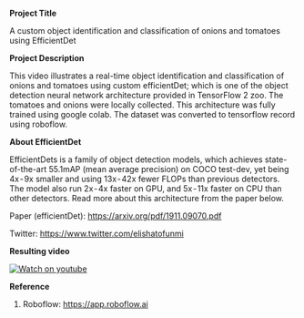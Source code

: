 **Project Title**

A custom object identification and classification of onions and tomatoes using EfficientDet 

**Project Description**

This video illustrates a real-time object identification and classification of onions and tomatoes using custom efficientDet; which is one of the object detection neural network architecture provided in TensorFlow 2 zoo. The tomatoes and onions were locally collected. This architecture was fully trained using google colab. The dataset was converted to tensorflow record using roboflow. 

**About EfficientDet**

EfficientDets is a family of object detection models, which achieves state-of-the-art 55.1mAP (mean average precision) on COCO test-dev, yet being 4x - 9x smaller and using 13x - 42x fewer FLOPs than previous detectors. The model also run 2x - 4x faster on GPU, and 5x - 11x faster on CPU than other detectors. Read more about this architecture from the paper below.

Paper (efficientDet): https://arxiv.org/pdf/1911.09070.pdf 

Twitter: https://www.twitter.com/elishatofunmi 

**Resulting video**

[![Watch on youtube](https://img.youtube.com/vi/_0C1hfZpQo0/hqdefault.jpg)](https://www.youtube.com/watch?v=_0C1hfZpQo0)

**Reference**

1. Roboflow: https://app.roboflow.ai 
